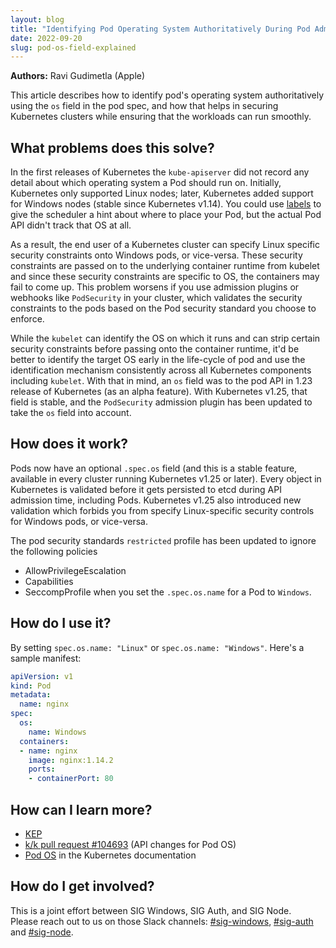 ```yaml
---
layout: blog
title: "Identifying Pod Operating System Authoritatively During Pod Admission Time"
date: 2022-09-20
slug: pod-os-field-explained
---
```


**Authors:** Ravi Gudimetla (Apple)

This article describes how to identify pod's operating system authoritatively using the `os` field in the pod spec, and how that
helps in securing Kubernetes clusters while ensuring that the workloads can run smoothly.

## What problems does this solve?

In the first releases of Kubernetes the `kube-apiserver` did not record any detail about which operating system a Pod should run on. Initially, Kubernetes only supported Linux
nodes; later, Kubernetes added support for Windows nodes (stable since Kubernetes v1.14).
You could use [labels](https://kubernetes.io/docs/concepts/overview/working-with-objects/labels/)
to give the scheduler a hint about where to place your Pod, but the actual Pod API didn't track that
OS at all.

As a result, the end user of a Kubernetes cluster can specify Linux specific security constraints onto Windows pods, or vice-versa.
These security constraints are passed on to the underlying container runtime from kubelet and since these security constraints 
are specific to OS, the containers may fail to come up.
This problem worsens if you use admission plugins or webhooks like `PodSecurity` in your cluster,
which validates the
security constraints to the pods based on the Pod security standard you choose to enforce.

While the `kubelet` can identify the OS on which it runs and can strip certain security constraints before passing
onto the container runtime, it'd be better to identify the target OS early in the life-cycle of pod and use the 
identification mechanism consistently across all Kubernetes components including `kubelet`. 
With that in mind, an `os` field was to the pod API in 1.23 release of Kubernetes (as an 
alpha feature). With Kubernetes v1.25, that field is stable, and the `PodSecurity` admission
plugin has been updated to take the `os` field into account.


## How does it work?
Pods now have an optional `.spec.os` field (and this is a stable feature, available in every cluster running
Kubernetes v1.25 or later). Every object in Kubernetes is validated before it 
gets persisted to etcd during API admission time, including Pods.  Kubernetes v1.25 also introduced new validation which forbids you from specify Linux-specific security controls for Windows pods, or vice-versa.

The pod security standards `restricted` profile has been updated to ignore the following policies 
- AllowPrivilegeEscalation
- Capabilities
- SeccompProfile
when you set the `.spec.os.name` for a Pod to `Windows`.


## How do I use it?
By setting `spec.os.name: "Linux"` or `spec.os.name: "Windows"`. Here's a sample manifest:

```yaml
apiVersion: v1
kind: Pod
metadata:
  name: nginx
spec:
  os:
    name: Windows
  containers:
  - name: nginx
    image: nginx:1.14.2
    ports:
    - containerPort: 80

```

## How can I learn more?

- [KEP](https://github.com/kubernetes/enhancements/issues/2802)
- [k/k pull request #104693](https://github.com/kubernetes/kubernetes/pull/104693) (API changes for Pod OS)
- [Pod OS](https://kubernetes.io/docs/concepts/workloads/pods/#pod-os) in the Kubernetes documentation

## How do I get involved?
This is a joint effort between SIG Windows, SIG Auth, and SIG Node.  
Please reach out to us on those Slack channels:  [#sig-windows](https://kubernetes.slack.com/archives/C0SJ4AFB7), [#sig-auth](https://kubernetes.slack.com/archives/C0EN96KUY) and [#sig-node](https://kubernetes.slack.com/archives/C0BP8PW9G). 
